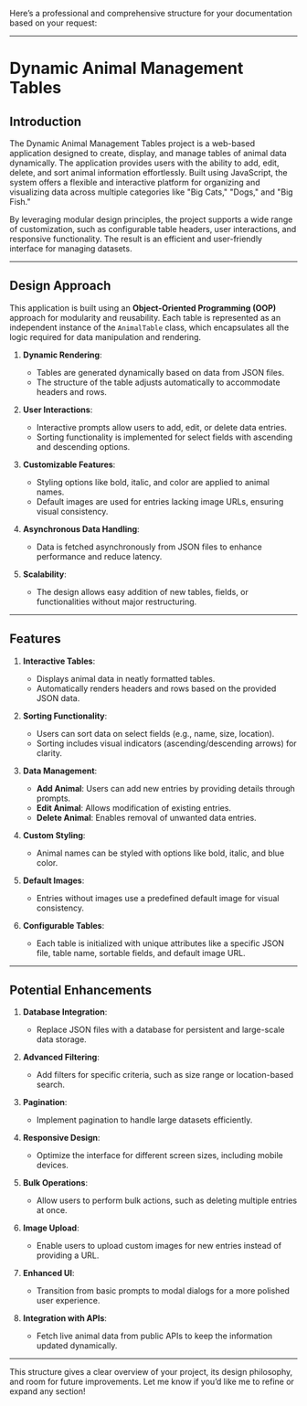 Here’s a professional and comprehensive structure for your documentation based on your request:

---

# **Dynamic Animal Management Tables**

## **Introduction**
The Dynamic Animal Management Tables project is a web-based application designed to create, display, and manage tables of animal data dynamically. The application provides users with the ability to add, edit, delete, and sort animal information effortlessly. Built using JavaScript, the system offers a flexible and interactive platform for organizing and visualizing data across multiple categories like "Big Cats," "Dogs," and "Big Fish."

By leveraging modular design principles, the project supports a wide range of customization, such as configurable table headers, user interactions, and responsive functionality. The result is an efficient and user-friendly interface for managing datasets.

---

## **Design Approach**
This application is built using an **Object-Oriented Programming (OOP)** approach for modularity and reusability. Each table is represented as an independent instance of the `AnimalTable` class, which encapsulates all the logic required for data manipulation and rendering.

1. **Dynamic Rendering**: 
   - Tables are generated dynamically based on data from JSON files.
   - The structure of the table adjusts automatically to accommodate headers and rows.

2. **User Interactions**: 
   - Interactive prompts allow users to add, edit, or delete data entries.
   - Sorting functionality is implemented for select fields with ascending and descending options.

3. **Customizable Features**:
   - Styling options like bold, italic, and color are applied to animal names.
   - Default images are used for entries lacking image URLs, ensuring visual consistency.

4. **Asynchronous Data Handling**:
   - Data is fetched asynchronously from JSON files to enhance performance and reduce latency.

5. **Scalability**:
   - The design allows easy addition of new tables, fields, or functionalities without major restructuring.

---

## **Features**
1. **Interactive Tables**:
   - Displays animal data in neatly formatted tables.
   - Automatically renders headers and rows based on the provided JSON data.

2. **Sorting Functionality**:
   - Users can sort data on select fields (e.g., name, size, location).
   - Sorting includes visual indicators (ascending/descending arrows) for clarity.

3. **Data Management**:
   - **Add Animal**: Users can add new entries by providing details through prompts.
   - **Edit Animal**: Allows modification of existing entries.
   - **Delete Animal**: Enables removal of unwanted data entries.

4. **Custom Styling**:
   - Animal names can be styled with options like bold, italic, and blue color.

5. **Default Images**:
   - Entries without images use a predefined default image for visual consistency.

6. **Configurable Tables**:
   - Each table is initialized with unique attributes like a specific JSON file, table name, sortable fields, and default image URL.

---

## **Potential Enhancements**
1. **Database Integration**:
   - Replace JSON files with a database for persistent and large-scale data storage.

2. **Advanced Filtering**:
   - Add filters for specific criteria, such as size range or location-based search.

3. **Pagination**:
   - Implement pagination to handle large datasets efficiently.

4. **Responsive Design**:
   - Optimize the interface for different screen sizes, including mobile devices.

5. **Bulk Operations**:
   - Allow users to perform bulk actions, such as deleting multiple entries at once.

6. **Image Upload**:
   - Enable users to upload custom images for new entries instead of providing a URL.

7. **Enhanced UI**:
   - Transition from basic prompts to modal dialogs for a more polished user experience.

8. **Integration with APIs**:
   - Fetch live animal data from public APIs to keep the information updated dynamically.

---

This structure gives a clear overview of your project, its design philosophy, and room for future improvements. Let me know if you’d like me to refine or expand any section!
